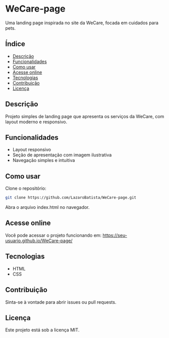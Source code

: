 # WeCare-page

Uma landing page inspirada no site da WeCare, focada em cuidados para pets.

## Índice

- [Descrição](#descrição)
- [Funcionalidades](#funcionalidades)
- [Como usar](#como-usar)
- [Acesse online](#acesse-online)
- [Tecnologias](#tecnologias)
- [Contribuição](#contribuição)
- [Licença](#licença)

## Descrição

Projeto simples de landing page que apresenta os serviços da WeCare, com layout moderno e responsivo.

## Funcionalidades

- Layout responsivo
- Seção de apresentação com imagem ilustrativa
- Navegação simples e intuitiva

## Como usar

Clone o repositório:
```bash
git clone https://github.com/LazaroBatista/WeCare-page.git
```
Abra o arquivo index.html no navegador.

## Acesse online
Você pode acessar o projeto funcionando em:
https://seu-usuario.github.io/WeCare-page/

## Tecnologias
- HTML
- CSS
## Contribuição
Sinta-se à vontade para abrir issues ou pull requests.

## Licença
Este projeto está sob a licença MIT.

